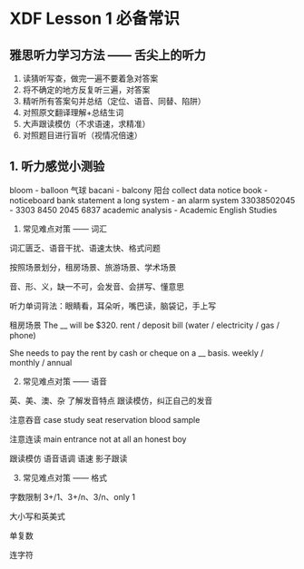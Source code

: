 # XDF Lesson 1 必备常识

## 雅思听力学习方法 —— 舌尖上的听力

1. 读猜听写查，做完一遍不要着急对答案
2. 将不确定的地方反复听三遍，对答案
3. 精听所有答案句并总结（定位、语音、同替、陷阱）
4. 对照原文翻译理解+总结生词
5. 大声跟读模仿（不求语速，求精准）
6. 对照题目进行盲听（视情况倍速）


## 1. 听力感觉小测验

bloom - balloon 气球
bacani - balcony 阳台
collect data 
notice book - noticeboard
bank statement
a long system - an alarm system
33038502045 - 3303 8450 2045 6837
academic analysis - Academic English Studies

1. 常见难点对策 —— 词汇

词汇匮乏、语音干扰、语速太快、格式问题

按照场景划分，租房场景、旅游场景、学术场景

音、形、义，缺一不可，会发音、会拼写、懂意思

听力单词背法：眼睛看，耳朵听，嘴巴读，脑袋记，手上写

租房场景
The __ will be $320.
rent / deposit
bill (water / electricity / gas / phone)

She needs to pay the rent by cash or cheque on a __ basis.
weekly / monthly / annual

2. 常见难点对策 —— 语音

英、美、澳、杂
了解发音特点
跟读模仿，纠正自己的发音

注意吞音
case study
seat reservation
blood sample

注意连读
main entrance
not at all
an honest boy

跟读模仿
语音语调
语速
影子跟读


3. 常见难点对策 —— 格式

字数限制
3+/1、3+/n、3/n、only 1

大小写和英美式

单复数

连字符



